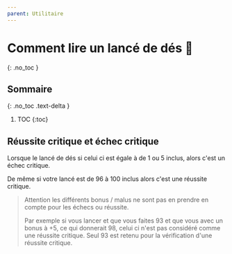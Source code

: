 ```yaml
---
parent: Utilitaire
---
```


# Comment lire un lancé de dés 🎲
{: .no_toc }

## Sommaire
{: .no_toc .text-delta }

1. TOC
{:toc}

## Réussite critique et échec critique

Lorsque le lancé de dés si celui ci est égale à de 1 ou 5 inclus, alors c'est un échec critique.

De même si votre lancé est de 96 à 100 inclus alors c'est une réussite critique.

> Attention les différents bonus / malus ne sont pas en prendre en compte pour les échecs ou réussite.
>
> Par exemple si vous lancer et que vous faites 93 et que vous avec un bonus à +5, ce qui donnerait 98,
> celui ci n'est pas considéré comme une réussite critique.
> Seul 93 est retenu pour la vérification d'une réussite critique.
